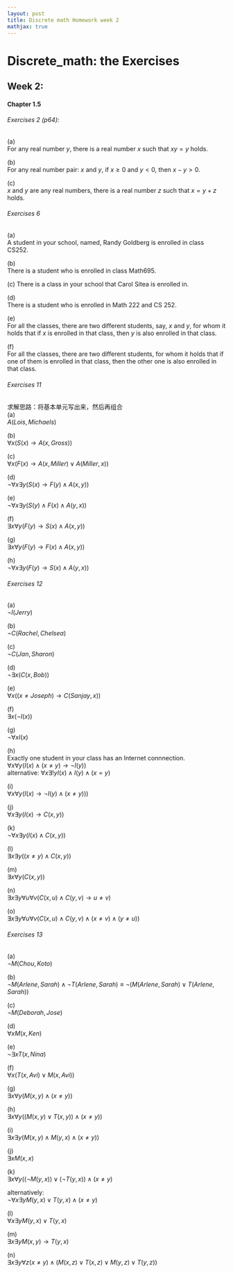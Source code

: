 ```yaml
---
layout: post
title: Discrete math Homework week 2
mathjax: true
---
```


# Discrete_math: the Exercises

## Week 2:
#### Chapter 1.5
###### Exercises 2 (p64):
(a)  
For any real number $y$, there is a real number $x$ such that $xy = y$ holds.

(b)  
For any real number pair: $x$ and $y$, if $x\ge 0$ and $y< 0$, then $x-y>0$.

(c)  
$x$ and $y$ are any real numbers, there is a real number $z$ such that $x = y + z$ holds.

###### Exercises 6
(a)  
A student in your school, named, Randy Goldberg is enrolled in class CS252.

(b)  
There is a student who is enrolled in class Math695.

(c)
There is a class in your school that Carol Sitea is enrolled in.

(d)  
There is a student who is enrolled in Math 222 and CS 252.

(e)  
For all the classes, there are two different students, say, $x$ and $y$, for whom it holds that if $x$ is enrolled in that class, then $y$ is also enrolled in that class.

(f)  
For all the classes, there are two different students, for whom it holds that if one of them is enrolled in that class, then the other one is also enrolled in that class.

###### Exercises 11
求解思路：将基本单元写出来，然后再组合  
(a)  
$A(Lois, Michaels)$

(b)  
$\forall x(S(x)\rightarrow A(x, Gross))$

(c)  
$\forall x(F(x)\rightarrow A(x, Miller)\vee A(Miller, x))$

(d)  
$\neg\forall x\exists y(S(x)\rightarrow F(y)\wedge A(x, y))$

(e)  
$\neg\forall x\exists y(S(y)\wedge F(x)\wedge A(y, x))$

(f)  
$\exists x\forall y(F(y)\rightarrow S(x)\wedge A(x, y))$

(g)  
$\exists x\forall y(F(y)\rightarrow F(x)\wedge A(x, y))$

(h)  
$\neg\forall x\exists y(F(y)\rightarrow S(x)\wedge A(y, x))$

###### Exercises 12
(a)  
$\neg I(Jerry)$

(b)  
$\neg C(Rachel, Chelsea)$

(c)  
$\neg C(Jan, Sharon)$

(d)  
$\neg\exists x(C(x, Bob))$

(e)  
$\forall x((x\neq Joseph)\rightarrow C(Sanjay, x))$

(f)  
$\exists x(\neg I(x))$

(g)  
$\neg\forall xI(x)$

(h)  
Exactly one student in your class has an Internet connnection.  
$\forall x \forall y(I(x)\wedge (x \neq y)\rightarrow \neg I(y))$  
alternative: $\forall x\exists!y I(x)\wedge I(y)\wedge (x = y)$

(i)  
$\forall x\forall y(I(x)\rightarrow \neg I(y)\wedge (x \neq y)))$

(j)  
$\forall x\exists y(I(x)\rightarrow C(x, y))$

(k)  
$\neg\forall x\exists y(I(x)\wedge C(x, y))$

(l)  
$\exists x\exists y((x\neq y)\wedge C(x, y))$

(m)  
$\exists x\forall y(C(x,y))$

(n)  
$\exists x\exists y\forall u\forall v(C(x, u)\wedge C(y, v)\rightarrow u\neq v)$

(o)  
$\exists x\exists y\forall u\forall v(C(x, u)\wedge C(y, v)\wedge(x\neq v)\wedge(y\neq u))$

###### Exercises 13
(a)  
$\neg M(Chou, Koto)$

(b)  
$\neg M(Arlene, Sarah)\wedge \neg T(Arlene, Sarah) \equiv \neg (M(Arlene, Sarah)\vee T(Arlene, Sarah))$

(c)  
$\neg M(Deborah, Jose)$

(d)  
$\forall xM(x, Ken)$

(e)  
$\neg\exists xT(x, Nina)$

(f)  
$\forall x(T(x, Avi)\vee M(x, Avi))$

(g)  
$\exists x\forall y(M(x, y)\wedge (x\neq y))$

(h)  
$\exists x\forall y((M(x, y)\vee T(x, y))\wedge(x\neq y))$

(i)  
$\exists x\exists y(M(x, y)\wedge M(y, x)\wedge (x\neq y))$

(j)  
$\exists xM(x,x)$

(k)  
$\exists x\forall y((\neg M(y, x))\vee (\neg T(y, x))\wedge(x\neq y)$

alternatively:  
$\neg\forall x\exists yM(y, x)\vee T(y, x)\wedge (x\neq y)$


(l)  
$\forall x\exists yM(y,x)\vee T(y, x)$

(m)  
$\exists x\exists yM(x, y)\rightarrow T(y, x)$

(n)  
$\exists x\exists y \forall z(x\neq y)\wedge(M(x,z)\vee T(x, z)\vee M(y, z)\vee T(y, z))$ 
